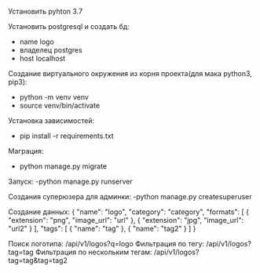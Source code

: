 Установить pyhton 3.7

Установить postgresql и создать бд:
- name logo
- владелец postgres
- host localhost

Создание виртуального окружения из корня проекта(для мака python3, pip3):
- python -m venv venv
- source venv/bin/activate

Установка зависимостей:
- pip install -r requirements.txt

Маграция:
- python manage.py migrate

Запуск:
-python manage.py runserver

Создания суперюзера для админки:
-python manage.py createsuperuser

Создание данных:
{
    "name": "logo",
    "category": "category",
    "formats": [
        {
            "extension": "png",
            "image_url": "url"
        },
        {
            "extension": "jpg",
            "image_url": "url2"
        }
    ],
    "tags": [
        {
            "name": "tag"
        },
        {
            "name": "tag2"
        }
    ]
}

Поиск логотипа: /api/v1/logos?q=logo
Фильтрация по тегу: /api/v1/logos?tag=tag
Фильтрация по нескольким тегам: /api/v1/logos?tag=tag&tag=tag2